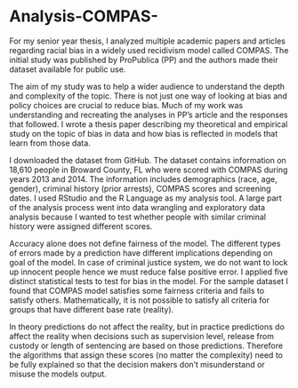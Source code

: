 # Analysis-COMPAS-

For my senior year thesis, I analyzed multiple academic papers and articles regarding racial bias in a widely used recidivism model called COMPAS. The initial study was published by ProPublica (PP) and the authors made their dataset available for public use.

The aim of my study was to help a wider audience to understand the depth and complexity of the topic. There is not just one way of looking at bias and policy choices are crucial to reduce bias. Much of my work was understanding and recreating the analyses in PP’s article and the responses that followed. I wrote a thesis paper describing my theoretical and empirical study on the topic of bias in data and how bias is reflected in models that learn from those data.

I downloaded the dataset from GitHub. The dataset contains information on 18,610 people in Broward County, FL who were scored with COMPAS during years 2013 and 2014. The information includes demographics (race, age, gender), criminal history (prior arrests), COMPAS scores and screening dates. I used RStudio and the R Language as my analysis tool. A large part of the analysis process went into data wrangling and exploratory data analysis because I wanted to test whether people with similar criminal history were assigned different scores.

Accuracy alone does not define fairness of the model. The different types of errors made by a prediction have different implications depending on goal of the model. In case of criminal justice system, we do not want to lock up innocent people hence we must reduce false positive error. I applied five distinct statistical tests to test for bias in the model. For the sample dataset I found that COMPAS model satisfies some fairness criteria and fails to satisfy others. Mathematically, it is not possible to satisfy all criteria for groups that have different base rate (reality).

In theory predictions do not affect the reality, but in practice predictions do affect the reality when decisions such as supervision level, release from custody or length of sentencing are based on those predictions. Therefore the algorithms that assign these scores (no matter the complexity) need to be fully explained so that the decision makers don’t misunderstand or misuse the models output.
